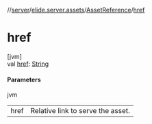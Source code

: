 //[server](../../../index.md)/[elide.server.assets](../index.md)/[AssetReference](index.md)/[href](href.md)

# href

[jvm]\
val [href](href.md): [String](https://kotlinlang.org/api/latest/jvm/stdlib/kotlin/-string/index.html)

#### Parameters

jvm

| | |
|---|---|
| href | Relative link to serve the asset. |
